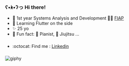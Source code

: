 ### ʕ•́ᴥ•̀ʔっ Hi there! 

- 🚀 1st year Systems Analysis and Development 👩‍💻 [FIAP](https://www.fiap.com.br)
- 🌱 Learning Flutter on the side                            
- ✨ 25 yo  
- 🍄 Fun fact: 🎹 Pianist, 🥋 Jiujitsu ...
### 
- :octocat: Find me : [Linkedin](https://www.linkedin.com/in/gabgt/)
###                                  
![giphy](https://github.com/GabrielleGT/GabrielleGT/assets/95370005/7f4be9ea-c7ee-4a9b-92ac-f38d2d607421)

